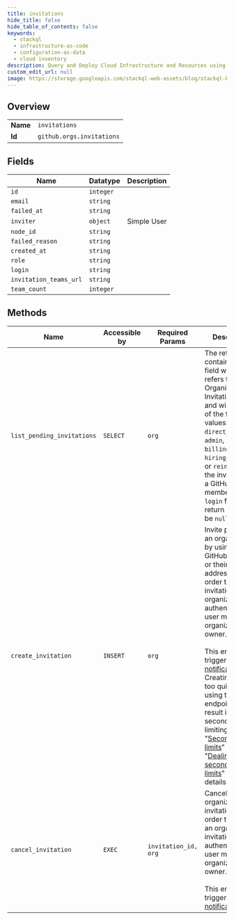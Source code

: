 ```yaml
---
title: invitations
hide_title: false
hide_table_of_contents: false
keywords:
  - stackql
  - infrastructure-as-code
  - configuration-as-data
  - cloud inventory
description: Query and Deploy Cloud Infrastructure and Resources using SQL
custom_edit_url: null
image: https://storage.googleapis.com/stackql-web-assets/blog/stackql-blog-post-featured-image.png
---
```

  
    

## Overview
<table><tbody>
<tr><td><b>Name</b></td><td><code>invitations</code></td></tr>
<tr><td><b>Id</b></td><td><code>github.orgs.invitations</code></td></tr>
</tbody></table>

## Fields
| Name | Datatype | Description |
| ---- | -------- | ----------- |
| `id` | `integer` |  |
| `email` | `string` |  |
| `failed_at` | `string` |  |
| `inviter` | `object` | Simple User |
| `node_id` | `string` |  |
| `failed_reason` | `string` |  |
| `created_at` | `string` |  |
| `role` | `string` |  |
| `login` | `string` |  |
| `invitation_teams_url` | `string` |  |
| `team_count` | `integer` |  |
## Methods
| Name | Accessible by | Required Params | Description |
| ---- | ------------- | --------------- | ----------- |
| `list_pending_invitations` | `SELECT` | `org` | The return hash contains a `role` field which refers to the Organization Invitation role and will be one of the following values: `direct_member`, `admin`, `billing_manager`, `hiring_manager`, or `reinstate`. If the invitee is not a GitHub member, the `login` field in the return hash will be `null`. |
| `create_invitation` | `INSERT` | `org` | Invite people to an organization by using their GitHub user ID or their email address. In order to create invitations in an organization, the authenticated user must be an organization owner.<br /><br />This endpoint triggers [notifications](https://docs.github.com/en/github/managing-subscriptions-and-notifications-on-github/about-notifications). Creating content too quickly using this endpoint may result in secondary rate limiting. See "[Secondary rate limits](https://docs.github.com/rest/overview/resources-in-the-rest-api#secondary-rate-limits)" and "[Dealing with secondary rate limits](https://docs.github.com/rest/guides/best-practices-for-integrators#dealing-with-secondary-rate-limits)" for details. |
| `cancel_invitation` | `EXEC` | `invitation_id, org` | Cancel an organization invitation. In order to cancel an organization invitation, the authenticated user must be an organization owner.<br /><br />This endpoint triggers [notifications](https://docs.github.com/en/github/managing-subscriptions-and-notifications-on-github/about-notifications). |
